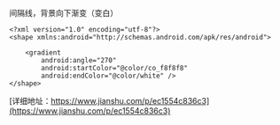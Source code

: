 
间隔线，背景向下渐变（变白）
```
<?xml version="1.0" encoding="utf-8"?>
<shape xmlns:android="http://schemas.android.com/apk/res/android">

    <gradient
        android:angle="270"
        android:startColor="@color/co_f8f8f8"
        android:endColor="@color/white" />
</shape>
```
[详细地址：https://www.jianshu.com/p/ec1554c836c3](https://www.jianshu.com/p/ec1554c836c3)

